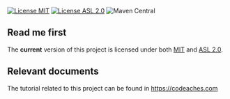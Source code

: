 [![License MIT][MIT badge]][MIT]
[![License ASL 2.0][ASL 2.0 badge]][ASL 2.0]
![Maven Central](https://img.shields.io/maven-central/v/com.codeaches/cfgclientpetstore/2.0.0.svg?colorB=green&style=flat)

## Read me first

The **current** version of this project is licensed under both [MIT] and [ASL 2.0].

## Relevant documents

The tutorial related to this project can be found in https://codeaches.com

[MIT badge]: https://img.shields.io/:license-MIT%202.0-blue.svg
[MIT]: https://opensource.org/licenses/mit-license.php

[ASL 2.0 badge]: https://img.shields.io/:license-Apache%202.0-blue.svg 
[ASL 2.0]: http://www.apache.org/licenses/LICENSE-2.0.html
